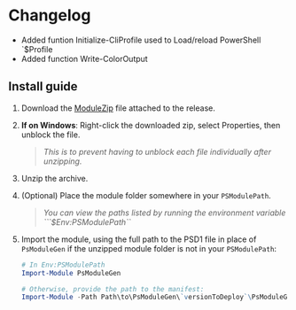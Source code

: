 # Changelog

* Added funtion Initialize-CliProfile used to Load/reload PowerShell `$Profile
* Added function Write-ColorOutput

## Install guide

1. Download the [ModuleZip](https://github.com/alainQtec/PsModuleGen/releases/download/v`versionToDeploy`/PsModuleGen.zip) file attached to the release.
2. **If on Windows**: Right-click the downloaded zip, select Properties, then unblock the file.
    > _This is to prevent having to unblock each file individually after unzipping._
3. Unzip the archive.
4. (Optional) Place the module folder somewhere in your ``PSModulePath``.
    > _You can view the paths listed by running the environment variable ```$Env:PSModulePath``_
5. Import the module, using the full path to the PSD1 file in place of ``PsModuleGen`` if the unzipped module folder is not in your ``PSModulePath``:

    ``````powershell
    # In Env:PSModulePath
    Import-Module PsModuleGen

    # Otherwise, provide the path to the manifest:
    Import-Module -Path Path\to\PsModuleGen\`versionToDeploy`\PsModuleGen.psd1
    ``````
